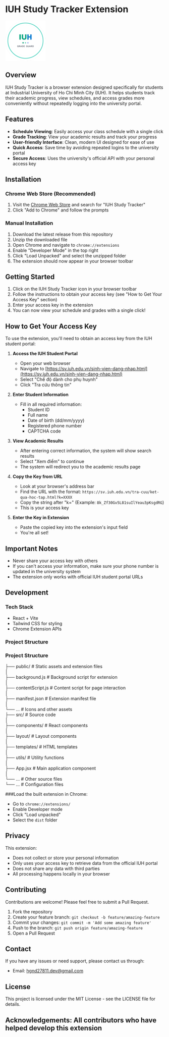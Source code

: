 # IUH Study Tracker Extension

![Logo](public/icon128.png)

## Overview

IUH Study Tracker is a browser extension designed specifically for students at Industrial University of Ho Chi Minh City (IUH). It helps students track their academic progress, view schedules, and access grades more conveniently without repeatedly logging into the university portal.

## Features

- **Schedule Viewing**: Easily access your class schedule with a single click
- **Grade Tracking**: View your academic results and track your progress
- **User-friendly Interface**: Clean, modern UI designed for ease of use
- **Quick Access**: Save time by avoiding repeated logins to the university portal
- **Secure Access**: Uses the university's official API with your personal access key

## Installation

### Chrome Web Store (Recommended)
1. Visit the [Chrome Web Store](https://chrome.google.com/webstore) and search for "IUH Study Tracker"
2. Click "Add to Chrome" and follow the prompts

### Manual Installation
1. Download the latest release from this repository
2. Unzip the downloaded file
3. Open Chrome and navigate to `chrome://extensions`
4. Enable "Developer Mode" in the top right
5. Click "Load Unpacked" and select the unzipped folder
6. The extension should now appear in your browser toolbar

## Getting Started

1. Click on the IUH Study Tracker icon in your browser toolbar
2. Follow the instructions to obtain your access key (see "How to Get Your Access Key" section)
3. Enter your access key in the extension
4. You can now view your schedule and grades with a single click!

## How to Get Your Access Key

To use the extension, you'll need to obtain an access key from the IUH student portal:

1. **Access the IUH Student Portal**
   - Open your web browser
   - Navigate to [https://sv.iuh.edu.vn/sinh-vien-dang-nhap.html](https://sv.iuh.edu.vn/sinh-vien-dang-nhap.html)
   - Select "Chế độ dành cho phụ huynh"
   - Click "Tra cứu thông tin"

2. **Enter Student Information**
   - Fill in all required information:
     - Student ID
     - Full name
     - Date of birth (dd/mm/yyyy)
     - Registered phone number
     - CAPTCHA code

3. **View Academic Results**
   - After entering correct information, the system will show search results
   - Select "Xem điểm" to continue
   - The system will redirect you to the academic results page

4. **Copy the Key from URL**
   - Look at your browser's address bar
   - Find the URL with the format: `https://sv.iuh.edu.vn/tra-cuu/ket-qua-hoc-tap.html?k=XXXX`
   - Copy the string after "k=" (Example: `8k_Zf30Gv5L81suIlYeau3pKsgdRG`)
   - This is your access key

5. **Enter the Key in Extension**
   - Paste the copied key into the extension's input field
   - You're all set!

## Important Notes

- Never share your access key with others
- If you can't access your information, make sure your phone number is updated in the university system
- The extension only works with official IUH student portal URLs

## Development

### Tech Stack
- React + Vite
- Tailwind CSS for styling
- Chrome Extension APIs

### Project Structure
### Project Structure  
├── public/ # Static assets and extension files <br>
│ <br>
├── background.js # Background script for extension <br>
│ <br>
├── contentScript.js # Content script for page interaction <br>
│ <br>
├── manifest.json # Extension manifest file <br>
│ <br>
└── ... # Icons and other assets <br>
├── src/ # Source code <br>
│ <br>
├── components/ # React components <br>
│ <br>
├── layout/ # Layout components <br>
│ <br>
├── templates/ # HTML templates <br>
│ <br>
├── utils/ # Utility functions <br>
│ <br>
├── App.jsx # Main application component <br>
│ <br>
└── ... # Other source files <br>
└── ... # Configuration files  

###Load the built extension in Chrome:
- Go to `chrome://extensions/`
- Enable Developer mode
- Click "Load unpacked"
- Select the `dist` folder
## Privacy

This extension:
- Does not collect or store your personal information
- Only uses your access key to retrieve data from the official IUH portal
- Does not share any data with third parties
- All processing happens locally in your browser
## Contributing

Contributions are welcome! Please feel free to submit a Pull Request.

1. Fork the repository
2. Create your feature branch: `git checkout -b feature/amazing-feature`
3. Commit your changes: `git commit -m 'Add some amazing feature'`
4. Push to the branch: `git push origin feature/amazing-feature`
5. Open a Pull Request

## Contact

If you have any issues or need support, please contact us through:

- Email: hgnd27811.dev@gmail.com

## License

This project is licensed under the MIT License - see the LICENSE file for details.

## Acknowledgements: All contributors who have helped develop this extension
